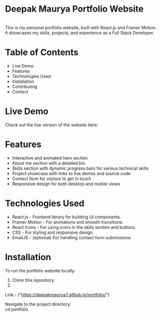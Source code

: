# Deepak Maurya Portfolio Website
<br>
This is my personal portfolio website, built with React.js and Framer Motion. It showcases my skills, projects, and experience as a Full Stack Developer.
<br>

# Table of Contents

* Live Demo
* Features
* Technologies Used
* Installation
* Contributing
* Contact

# Live Demo
Check out the live version of the website here:

# Features

* Interactive and animated hero section
* About me section with a detailed bio
* Skills section with dynamic progress bars for various technical skills
* Project showcase with links to live demos and source code
* Contact form for visitors to get in touch
* Responsive design for both desktop and mobile views

# Technologies Used

* React.js - Frontend library for building UI components.
* Framer Motion - For animations and smooth transitions.
* React Icons - For using icons in the skills section and buttons.
* CSS - For styling and responsive design.
* EmailJS - (optional) For handling contact form submissions.

# Installation
To run the portfolio website locally:
1. Clone this repository:
2. <br>
Link:- ("https://deepakmaurya7.github.io/portfolio/")







Navigate to the project directory:
<br>
cd portfolio

